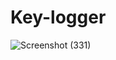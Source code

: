 # Key-logger
![Screenshot (331)](https://user-images.githubusercontent.com/87387647/177727208-1b0f6551-a639-4dbf-a1ce-c4ea7537519a.png)
